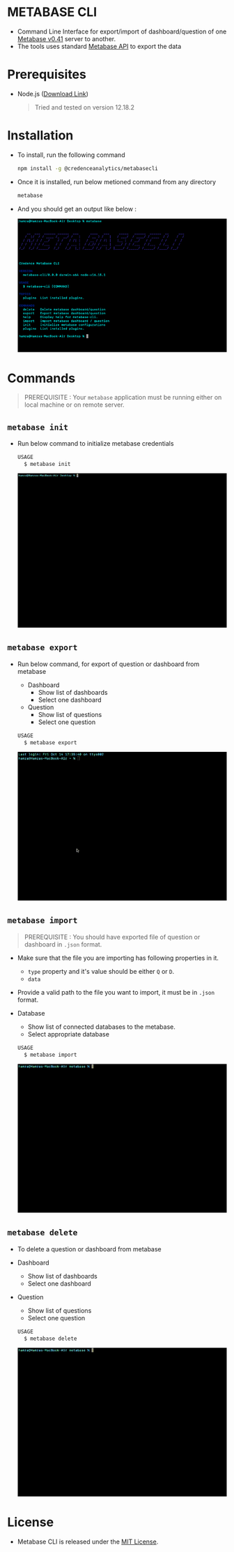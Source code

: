 # METABASE CLI

- Command Line Interface for export/import of dashboard/question  of one [Metabase v0.41](https://www.metabase.com/) server to another.
- The tools uses standard [Metabase API](https://www.metabase.com/docs/latest/api-documentation) to export the data 

# Prerequisites

- Node.js ([Download Link](https://nodejs.org/en/download/))
  > Tried and tested on version 12.18.2

# Installation

- To install, run the following command
  ```bash
  npm install -g @credenceanalytics/metabasecli
  ```

- Once it is installed, run below metioned command from any directory
  ```bash
  metabase
  ```
-  And you should get an output like below :

    ![metabase-initial](./assets/metabase-initial.png)

# Commands

> PREREQUISITE : Your `metabase` application must be running either on local machine or on remote server.

## `metabase init`

- Run below command to initialize metabase credentials
  ```
  USAGE
    $ metabase init
  ```

    ![metabase-init](./assets/metabase-init.gif)

## `metabase export`

- Run below command, for export of question or dashboard from metabase

  - Dashboard
    - Show list of dashboards
    - Select one dashboard
  - Question
    - Show list of questions
    - Select one question

  ```
  USAGE
    $ metabase export
  ```
  ![metabase-export](./assets/metabase-export.gif)

## `metabase import`

> PREREQUISITE : You should have exported file of question or dashboard in `.json` format.

- Make sure that the file you are importing has following properties in it.
  - `type` property and it's value should be either `Q` or `D`.
  - `data`

- Provide a valid path to the file you want to import, it must be in `.json` format.
- Database
  - Show list of connected databases to the metabase.
  - Select appropriate database
  ```
  USAGE
    $ metabase import
  ```
  
  ![metabase-import](./assets/metabase-import.gif)

## `metabase delete`

- To delete a question or dashboard from metabase

- Dashboard
  - Show list of dashboards
  - Select one dashboard
- Question
  - Show list of questions
  - Select one question

  ```
  USAGE
    $ metabase delete
  ```

  ![metabase-delete](./assets/metabase-delete.gif)

# License
- Metabase CLI is released under the [MIT License](https://opensource.org/licenses/MIT).

<!-- commandsstop -->
